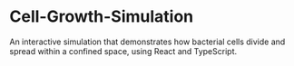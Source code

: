 # Cell-Growth-Simulation
An interactive simulation that demonstrates how bacterial cells divide and spread within a confined space, using React and TypeScript. 
